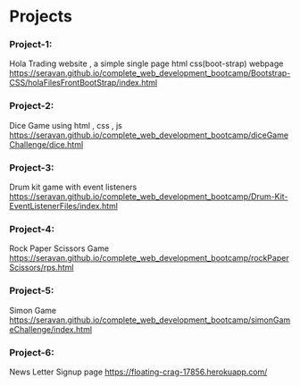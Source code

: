 # Projects

### Project-1:
Hola Trading website , a simple single page html css(boot-strap) webpage
https://seravan.github.io/complete_web_development_bootcamp/Bootstrap-CSS/holaFilesFrontBootStrap/index.html

### Project-2:
Dice Game using html , css , js
https://seravan.github.io/complete_web_development_bootcamp/diceGameChallenge/dice.html

### Project-3:
Drum kit game with event listeners
https://seravan.github.io/complete_web_development_bootcamp/Drum-Kit-EventListenerFiles/index.html

### Project-4:
Rock Paper Scissors Game
https://seravan.github.io/complete_web_development_bootcamp/rockPaperScissors/rps.html

### Project-5:
Simon Game
https://seravan.github.io/complete_web_development_bootcamp/simonGameChallenge/index.html

### Project-6:
News Letter Signup page
https://floating-crag-17856.herokuapp.com/
